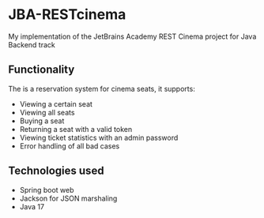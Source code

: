 # JBA-RESTcinema
My implementation of the JetBrains Academy REST Cinema project for Java Backend track

## Functionality

The is a reservation system for cinema seats, it supports:
 - Viewing a certain seat
 - Viewing all seats
 - Buying a seat
 - Returning a seat with a valid token
 - Viewing ticket statistics with an admin password
 - Error handling of all bad cases
 
## Technologies used
 - Spring boot web
 - Jackson for JSON marshaling
 - Java 17
